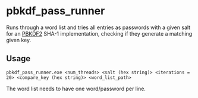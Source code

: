 # pbkdf_pass_runner
Runs through a word list and tries all entries as passwords with a given salt for an [PBKDF2](https://en.wikipedia.org/wiki/PBKDF2) SHA-1 implementation, checking if they generate a matching given key.

## Usage
```
pbkdf_pass_runner.exe <num_threads> <salt (hex string)> <iterations = 20> <compare_key (hex string)> <word_list_path>
```
The word list needs to have one word/password per line.
